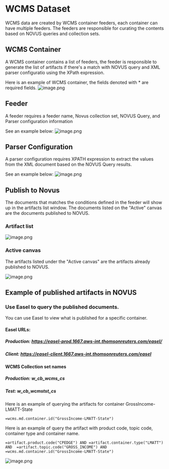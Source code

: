 # WCMS Dataset
WCMS data are created by WCMS container feeders, each container can have multiple feeders.  The feeders are responsible for curating the contents based on NOVUS queries and collection sets.

## WCMS Container
A WCMS container contains a list of feeders, the feeder is responsible to generate the list of artifacts if there's a match with NOVUS query and XML parser configuratio using the XPath expression.

Here is an example of WCMS container, the fields denoted with * are required fields.
![image.png](/.attachments/image-386ba223-60aa-4abd-9d9b-8a76df679f6a.png)

## Feeder
A feeder requires a feeder name, Novus collection set, NOVUS Query, and Parser configuration information

See an example below:
![image.png](/.attachments/image-00c3a880-0254-414b-a64d-43b8fd2be0fe.png)

## Parser Configuration
A parser configuration requires XPATH expression to extract the values from the XML document based on the NOVUS Query results.

See an example below:
![image.png](/.attachments/image-b99f87e0-d5d8-4f92-9fd6-de738cdc36e8.png)

## Publish to Novus
The documents that matches the conditions defined in the feeder will show up in the artifacts list window.  The documents listed on the "Active" canvas are the documents published to NOVUS.
### Artifact list
![image.png](/.attachments/image-bd4c6aee-56ca-4b6e-940f-1db8915ec41e.png)

### Active canvas
The artifacts listed under the "Active canvas" are the artifacts already published to NOVUS.

![image.png](/.attachments/image-1f4c752f-b88a-4234-be53-28bc82b9d7e1.png)

## Example of published artifacts in NOVUS

### Use Easel to query the published documents.
You can use Easel to view what is published for a specific container. 

#### Easel URLs:
##### Production: https://easel-prod.1667.aws-int.thomsonreuters.com/easel/
##### Client: https://easel-client.1667.aws-int.thomsonreuters.com/easel

#### WCMS Collection set names
##### Production: w_cb_wcms_cs
##### Test: w_cb_wcmstst_cs

Here is an example of querying the artifacts for container GrossIncome-LMATT-State

`=wcms.md.container.id("GrossIncome-LMATT-State")`

Here is an example of query the artifact with product code, topic code, container type and container name.

`=artifact.product.code("CPEDGE") AND =artifact.container.type("LMATT") AND 
 =artifact.topic.code("GROSS_INCOME") AND =wcms.md.container.id("GrossIncome-LMATT-State")`

![image.png](/.attachments/image-6dbd2cd7-7a61-4d25-8c3c-78a17c9b2418.png)


